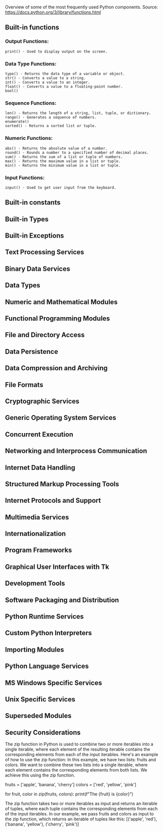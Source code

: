 Overview of some of the most frequently used Python components. Source: https://docs.python.org/3/library/functions.html

## Built-in functions
### Output Functions:
	print() - Used to display output on the screen.
### Data Type Functions:
	type() - Returns the data type of a variable or object.
	str() - Converts a value to a string.
	int() - Converts a value to an integer.
	float() - Converts a value to a floating-point number.
	bool()
### Sequence Functions:
	len() - Returns the length of a string, list, tuple, or dictionary.
	range() - Generates a sequence of numbers.
	enumerate()
	sorted() - Returns a sorted list or tuple.
### Numeric Functions:
	abs() - Returns the absolute value of a number.
	round() - Rounds a number to a specified number of decimal places.
	sum() - Returns the sum of a list or tuple of numbers.
	max() - Returns the maximum value in a list or tuple.
	min() - Returns the minimum value in a list or tuple.
### Input Functions:
	input() - Used to get user input from the keyboard.

## Built-in constants
## Built-in Types
## Built-in Exceptions
## Text Processing Services
## Binary Data Services
## Data Types
## Numeric and Mathematical Modules
## Functional Programming Modules
## File and Directory Access
## Data Persistence
## Data Compression and Archiving
## File Formats
## Cryptographic Services
## Generic Operating System Services
## Concurrent Execution
## Networking and Interprocess Communication
## Internet Data Handling
## Structured Markup Processing Tools
## Internet Protocols and Support
## Multimedia Services
## Internationalization
## Program Frameworks
## Graphical User Interfaces with Tk
## Development Tools
## Software Packaging and Distribution
## Python Runtime Services
## Custom Python Interpreters
## Importing Modules
## Python Language Services
## MS Windows Specific Services
## Unix Specific Services
## Superseded Modules
## Security Considerations

The zip function in Python is used to combine two or more iterables into a single iterable, where each element of the resulting iterable contains the corresponding elements from each of the input iterables. Here's an example of how to use the zip function:
In this example, we have two lists: fruits and colors. We want to combine these two lists into a single iterable, where each element contains the corresponding elements from both lists. We achieve this using the zip function.

fruits = ['apple', 'banana', 'cherry']
colors = ['red', 'yellow', 'pink']

for fruit, color in zip(fruits, colors):
    print(f"The {fruit} is {color}")

The zip function takes two or more iterables as input and returns an iterable of tuples, where each tuple contains the corresponding elements from each of the input iterables. In our example, we pass fruits and colors as input to the zip function, which returns an iterable of tuples like this:
[('apple', 'red'), ('banana', 'yellow'), ('cherry', 'pink')]
